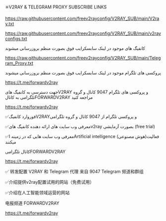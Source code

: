 ✳️V2RAY & TELEGRAM PROXY SUBSCRIBE LINKS

https://raw.githubusercontent.com/freev2rayconfig/V2RAY_SUB/main/V2ray.txt

https://raw.githubusercontent.com/freev2rayconfig/V2RAY_SUB/main/v2rayconfigs.txt

کانفیگ های موجود در لینک سابسکرایب فوق بصورت منظم بروزرسانی میشوند

https://raw.githubusercontent.com/freev2rayconfig/V2RAY_SUB/main/Telegram_Proxy.txt

پروکسی های تلگرام موجود در لینک سابسکرایب فوق بصورت منظم بروزرسانی میشوند

https://t.me/forwardv2ray


جهت دسترسی به کانفیگ هایV2RAY و پروکسی های تلگرام 9047 کانال و گروه تلگرامی به کانالFORWARDV2RAY مراجعه کنید

https://t.me/forwardv2ray

✅فوروارد کانفیگV2RAYو پروکسی تلگرام 
از 9047 کانال و گروه تلگرامی 

✅معرفی وب سایت های ارائه دهنده کانفیگ هایv2ray بصورت آزمایشی (free trial)

✅معرفی  وب سایت هایی که در زمینه  اArtificial intelligence (هوش مصنوعی)فعالیت میکنند


کانال تلگرامیFORWARDV2RAY

https://t.me/forwardv2ray


✅ 转发配置 V2RAY 和 Telegram 代理
来自 9047 Telegram 频道和群组

✅介绍提供v2ray配置试用的网站（免费试用）

✅介绍在人工智能领域运营的网站


电报频道 FORWARDV2RAY

https://t.me/forwardv2ray
